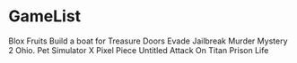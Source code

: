 # GameList
Blox Fruits
Build a boat for Treasure
Doors
Evade
Jailbreak
Murder Mystery 2
Ohio.
Pet Simulator X
Pixel Piece
Untitled Attack On Titan
Prison Life